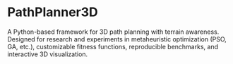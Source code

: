 # PathPlanner3D
A Python-based framework for 3D path planning with terrain awareness. Designed for research and experiments in metaheuristic optimization (PSO, GA, etc.), customizable fitness functions, reproducible benchmarks, and interactive 3D visualization.
